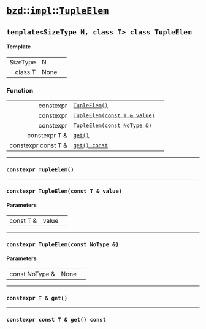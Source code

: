 # [`bzd`](../../../index.md)::[`impl`](../../index.md)::[`TupleElem`](../index.md)

## `template<SizeType N, class T> class TupleElem`

#### Template
||||
|---:|:---|:---|
|SizeType|N||
|class T|None||
### Function
||||
|---:|:---|:---|
|constexpr|[`TupleElem()`](./index.md)||
|constexpr|[`TupleElem(const T & value)`](./index.md)||
|constexpr|[`TupleElem(const NoType &)`](./index.md)||
|constexpr T &|[`get()`](./index.md)||
|constexpr const T &|[`get() const`](./index.md)||
------
### `constexpr TupleElem()`

------
### `constexpr TupleElem(const T & value)`

#### Parameters
||||
|---:|:---|:---|
|const T &|value||
------
### `constexpr TupleElem(const NoType &)`

#### Parameters
||||
|---:|:---|:---|
|const NoType &|None||
------
### `constexpr T & get()`

------
### `constexpr const T & get() const`

